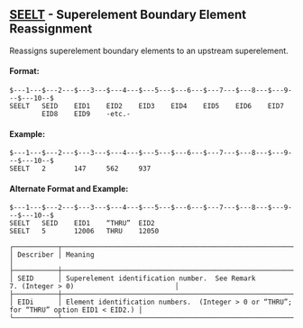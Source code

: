 ## [SEELT](https://help.hexagonmi.com/bundle/MSC_Nastran_2022.4/page/Nastran_Combined_Book/qrg/bulkqrs/TOC.SEELT.xhtml) - Superelement Boundary Element Reassignment

Reassigns superelement boundary elements to an upstream superelement.

#### Format:

```nastran
$---1---$---2---$---3---$---4---$---5---$---6---$---7---$---8---$---9---$---10--$
SEELT   SEID    EID1    EID2    EID3    EID4    EID5    EID6    EID7            
        EID8    EID9    -etc.-                                                  
```
#### Example:

```nastran
$---1---$---2---$---3---$---4---$---5---$---6---$---7---$---8---$---9---$---10--$
SEELT   2       147     562     937                                             
```
#### Alternate Format and Example:

```nastran
$---1---$---2---$---3---$---4---$---5---$---6---$---7---$---8---$---9---$---10--$
SEELT   SEID    EID1    “THRU”  EID2                                            
SEELT   5       12006   THRU    12050                                           
```
```text
┌───────────┬──────────────────────────────────────────────────────────────────────────────────────────┐
│ Describer │ Meaning                                                                                  │
├───────────┼──────────────────────────────────────────────────────────────────────────────────────────┤
│ SEID      │ Superelement identification number.  See Remark 7. (Integer > 0)                         │
├───────────┼──────────────────────────────────────────────────────────────────────────────────────────┤
│ EIDi      │ Element identification numbers.  (Integer > 0 or “THRU”; for “THRU” option EID1 < EID2.) │
└───────────┴──────────────────────────────────────────────────────────────────────────────────────────┘
```
